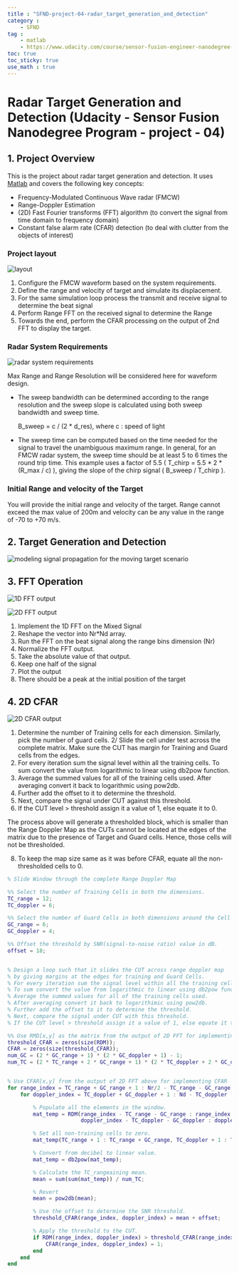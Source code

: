 ```yaml
---
title : "SFND-project-04-radar_target_generation_and_detection"
category :
    - SFND
tag : 
    - matlab
    - https://www.udacity.com/course/sensor-fusion-engineer-nanodegree--nd313
toc: true  
toc_sticky: true 
use_math : true
---
```




# Radar Target Generation and Detection (Udacity - Sensor Fusion Nanodegree Program - project - 04)




## 1. Project Overview

This is the project about radar target generation and detection. It uses [Matlab](https://www.mathworks.com/?s_tid=gn_logo) and covers the following key concepts:

- Frequency-Modulated Continuous Wave radar (FMCW)
- Range-Doppler Estimation
- (2D) Fast Fourier transforms (FFT) algorithm (to convert the signal from time domain to frequency domain)
- Constant false alarm rate (CFAR) detection (to deal with clutter from the objects of interest)



### Project layout

![layout](./images/layout.png)

1. Configure the FMCW waveform based on the system requirements.
2. Define the range and velocity of target and simulate its displacement.
3. For the same simulation loop process the transmit and receive signal to determine the beat signal
4. Perform Range FFT on the received signal to determine the Range
5. Towards the end, perform the CFAR processing on the output of 2nd FFT to display the target.


### Radar System Requirements

![radar system requirements](./images/radar%20system%20requirements.png)

Max Range and Range Resolution will be considered here for waveform design.

- The sweep bandwidth can be determined according to the range resolution and the sweep slope is calculated using both sweep bandwidth and sweep time.

    B_sweep = c / (2 * d_res), where c : speed of light

- The sweep time can be computed based on the time needed for the signal to travel the unambiguous maximum range. In general, for an FMCW radar system, the sweep time should be at least 5 to 6 times the round trip time. This example uses a factor of 5.5 ( T_chirp = 5.5 * 2 * (R_max / c) ), giving the slope of the chirp signal ( B_sweep / T_chirp ).


### Initial Range and velocity of the Target

You will provide the initial range and velocity of the target. Range cannot exceed the max value of 200m and velocity can be any value in the range of -70 to +70 m/s.



## 2. Target Generation and Detection

![modeling signal propagation for the moving target scenario](./images/modeling%20signal%20propagation%20for%20the%20moving%20target%20scenario.png "Signal Propagation")




## 3. FFT Operation

![1D FFT output](./images/1D%20FFT%20output%20for%20the%20target%20located%20at%20110%20meters.png "1D FFT output for the target located at 110 meters")

![2D FFT output](./images/2D%20FFT%20output%20-%20Range%20Doppler%20map.png "2D FFT output - Range Doppler map")

1. Implement the 1D FFT on the Mixed Signal
2. Reshape the vector into Nr*Nd array.
3. Run the FFT on the beat signal along the range bins dimension (Nr)
4. Normalize the FFT output.
5. Take the absolute value of that output.
6. Keep one half of the signal
7. Plot the output
8. There should be a peak at the initial position of the target






## 4. 2D CFAR

![2D CFAR output](./images/2D%20CFAR%20output.png "output of the 2D CFAR process")

1. Determine the number of Training cells for each dimension. Similarly, pick the number of guard cells.
2/ Slide the cell under test across the complete matrix. Make sure the CUT has margin for Training and Guard cells from the edges.
3. For every iteration sum the signal level within all the training cells. To sum convert the value from logarithmic to linear using db2pow function.
4. Average the summed values for all of the training cells used. After averaging convert it back to logarithmic using pow2db.
5. Further add the offset to it to determine the threshold.
6. Next, compare the signal under CUT against this threshold.
7. If the CUT level > threshold assign it a value of 1, else equate it to 0.

The process above will generate a thresholded block, which is smaller than the Range Doppler Map as the CUTs cannot be located at the edges of the matrix due to the presence of Target and Guard cells. Hence, those cells will not be thresholded.

8. To keep the map size same as it was before CFAR, equate all the non-thresholded cells to 0.



```matlab
% Slide Window through the complete Range Doppler Map

%% Select the number of Training Cells in both the dimensions.
TC_range = 12;      
TC_doppler = 6;     

%% Select the number of Guard Cells in both dimensions around the Cell under test (CUT) for accurate estimation.
GC_range = 6;       
GC_doppler = 4;     

%% Offset the threshold by SNR(signal-to-noise ratio) value in dB.
offset = 18;


% Design a loop such that it slides the CUT across range doppler map
% by giving margins at the edges for training and Guard Cells.
% For every iteration sum the signal level within all the training cells.
% To sum convert the value from logarithmic to linear using db2pow function.
% Average the summed values for all of the training cells used.
% After averaging convert it back to logarithimic using pow2db.
% Further add the offset to it to determine the threshold. 
% Next, compare the signal under CUT with this threshold. 
% If the CUT level > threshold assign it a value of 1, else equate it to 0.

%% Use RMD[x,y] as the matrix from the output of 2D FFT for implementing CFAR.
threshold_CFAR = zeros(size(RDM));
CFAR = zeros(size(threshold_CFAR));
num_GC = (2 * GC_range + 1) * (2 * GC_doppler + 1) - 1;
num_TC = (2 * TC_range + 2 * GC_range + 1) * (2 * TC_doppler + 2 * GC_doppler + 1) - num_GC - 1;


% Use CFAR[x,y] from the output of 2D FFT above for implementing CFAR
for range_index = TC_range + GC_range + 1 : Nr/2 - TC_range - GC_range
    for doppler_index = TC_doppler + GC_doppler + 1 : Nd - TC_doppler - GC_doppler

        % Populate all the elements in the window.
        mat_temp = RDM(range_index - TC_range - GC_range : range_index + TC_range + GC_range, ...
                       doppler_index - TC_doppler - GC_doppler : doppler_index + TC_doppler + GC_doppler);

        % Set all non-training cells to zero.
        mat_temp(TC_range + 1 : TC_range + GC_range, TC_doppler + 1 : TC_doppler + GC_doppler) = 0;

        % Convert from decibel to linear value.
        mat_temp = db2pow(mat_temp);

        % Calculate the TC_rangeaining mean.
        mean = sum(sum(mat_temp)) / num_TC;

        % Revert
        mean = pow2db(mean);

        % Use the offset to determine the SNR threshold.
        threshold_CFAR(range_index, doppler_index) = mean + offset;

        % Apply the threshold to the CUT.
        if RDM(range_index, doppler_index) > threshold_CFAR(range_index, doppler_index)
            CFAR(range_index, doppler_index) = 1;
        end
    end
end
```


## 